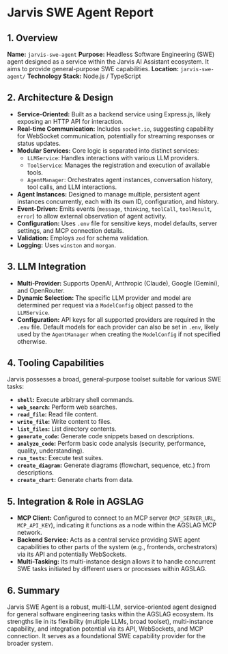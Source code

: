 # Jarvis SWE Agent Report

## 1. Overview

**Name:** `jarvis-swe-agent`
**Purpose:** Headless Software Engineering (SWE) agent designed as a service within the Jarvis AI Assistant ecosystem. It aims to provide general-purpose SWE capabilities.
**Location:** `jarvis-swe-agent/`
**Technology Stack:** Node.js / TypeScript

## 2. Architecture & Design

*   **Service-Oriented:** Built as a backend service using Express.js, likely exposing an HTTP API for interaction.
*   **Real-time Communication:** Includes `socket.io`, suggesting capability for WebSocket communication, potentially for streaming responses or status updates.
*   **Modular Services:** Core logic is separated into distinct services:
    *   `LLMService`: Handles interactions with various LLM providers.
    *   `ToolService`: Manages the registration and execution of available tools.
    *   `AgentManager`: Orchestrates agent instances, conversation history, tool calls, and LLM interactions.
*   **Agent Instances:** Designed to manage multiple, persistent agent instances concurrently, each with its own ID, configuration, and history.
*   **Event-Driven:** Emits events (`message`, `thinking`, `toolCall`, `toolResult`, `error`) to allow external observation of agent activity.
*   **Configuration:** Uses `.env` file for sensitive keys, model defaults, server settings, and MCP connection details.
*   **Validation:** Employs `zod` for schema validation.
*   **Logging:** Uses `winston` and `morgan`.

## 3. LLM Integration

*   **Multi-Provider:** Supports OpenAI, Anthropic (Claude), Google (Gemini), and OpenRouter.
*   **Dynamic Selection:** The specific LLM provider and model are determined per request via a `ModelConfig` object passed to the `LLMService`.
*   **Configuration:** API keys for all supported providers are required in the `.env` file. Default models for each provider can also be set in `.env`, likely used by the `AgentManager` when creating the `ModelConfig` if not specified otherwise.

## 4. Tooling Capabilities

Jarvis possesses a broad, general-purpose toolset suitable for various SWE tasks:

*   **`shell`:** Execute arbitrary shell commands.
*   **`web_search`:** Perform web searches.
*   **`read_file`:** Read file content.
*   **`write_file`:** Write content to files.
*   **`list_files`:** List directory contents.
*   **`generate_code`:** Generate code snippets based on descriptions.
*   **`analyze_code`:** Perform basic code analysis (security, performance, quality, understanding).
*   **`run_tests`:** Execute test suites.
*   **`create_diagram`:** Generate diagrams (flowchart, sequence, etc.) from descriptions.
*   **`create_chart`:** Generate charts from data.

## 5. Integration & Role in AGSLAG

*   **MCP Client:** Configured to connect to an MCP server (`MCP_SERVER_URL`, `MCP_API_KEY`), indicating it functions as a node within the AGSLAG MCP network.
*   **Backend Service:** Acts as a central service providing SWE agent capabilities to other parts of the system (e.g., frontends, orchestrators) via its API and potentially WebSockets.
*   **Multi-Tasking:** Its multi-instance design allows it to handle concurrent SWE tasks initiated by different users or processes within AGSLAG.

## 6. Summary

Jarvis SWE Agent is a robust, multi-LLM, service-oriented agent designed for general software engineering tasks within the AGSLAG ecosystem. Its strengths lie in its flexibility (multiple LLMs, broad toolset), multi-instance capability, and integration potential via its API, WebSockets, and MCP connection. It serves as a foundational SWE capability provider for the broader system.